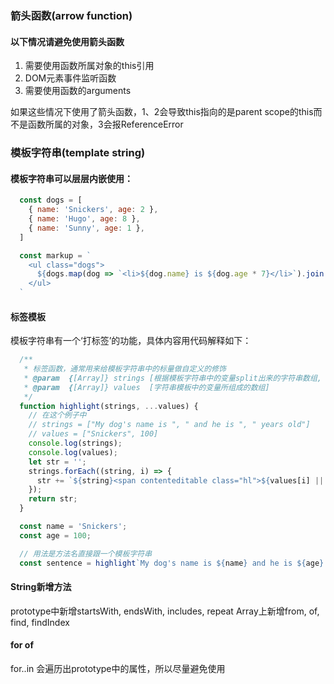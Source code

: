### 箭头函数(arrow function)
#### 以下情况请避免使用箭头函数

1. 需要使用函数所属对象的this引用
2. DOM元素事件监听函数
3. 需要使用函数的arguments

如果这些情况下使用了箭头函数，1、2会导致this指向的是parent scope的this而不是函数所属的对象，3会报ReferenceError

### 模板字符串(template string)
#### 模板字符串可以层层内嵌使用：
```js
  const dogs = [
    { name: 'Snickers', age: 2 },
    { name: 'Hugo', age: 8 },
    { name: 'Sunny', age: 1 },
  ]

  const markup = `
    <ul class="dogs">
      ${dogs.map(dog => `<li>${dog.name} is ${dog.age * 7}</li>`).join('')}
    </ul>
  `
```
#### 标签模板
模板字符串有一个‘打标签’的功能，具体内容用代码解释如下：
```js
  /**
   * 标签函数，通常用来给模板字符串中的标量做自定义的修饰
   * @param  {[Array]} strings [根据模板字符串中的变量split出来的字符串数组, strings.length === values.length + 1]
   * @param  {[Array]} values  [字符串模板中的变量所组成的数组]
   */
  function highlight(strings, ...values) {
    // 在这个例子中
    // strings = ["My dog's name is ", " and he is ", " years old"]
    // values = ["Snickers", 100]
    console.log(strings);
    console.log(values);
    let str = '';
    strings.forEach((string, i) => {
      str += `${string}<span contenteditable class="hl">${values[i] || ''}</span>`
    });
    return str;
  }

  const name = 'Snickers';
  const age = 100;

  // 用法是方法名直接跟一个模板字符串
  const sentence = highlight`My dog's name is ${name} and he is ${age} years old`;
```

#### String新增方法
prototype中新增startsWith, endsWith, includes, repeat
Array上新增from, of, find, findIndex

#### for of
for..in 会遍历出prototype中的属性，所以尽量避免使用
